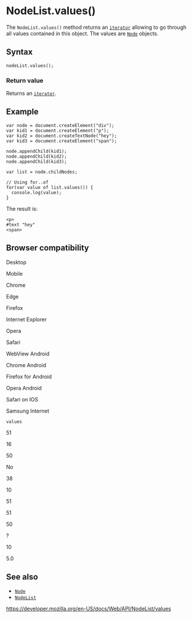 # NodeList.values()

The `NodeList.values()` method returns an [`iterator`](https://developer.mozilla.org/en-US/docs/Web/JavaScript/Reference/Iteration_protocols) allowing to go through all values contained in this object. The values are [`Node`](../node) objects.

## Syntax

    nodeList.values();

### Return value

Returns an [`iterator`](https://developer.mozilla.org/en-US/docs/Web/JavaScript/Reference/Iteration_protocols).

## Example

    var node = document.createElement("div");
    var kid1 = document.createElement("p");
    var kid2 = document.createTextNode("hey");
    var kid3 = document.createElement("span");

    node.appendChild(kid1);
    node.appendChild(kid2);
    node.appendChild(kid3);

    var list = node.childNodes;

    // Using for..of
    for(var value of list.values()) {
      console.log(value);
    }

The result is:

    <p>
    #text "hey"
    <span>

## Browser compatibility

Desktop

Mobile

Chrome

Edge

Firefox

Internet Explorer

Opera

Safari

WebView Android

Chrome Android

Firefox for Android

Opera Android

Safari on IOS

Samsung Internet

`values`

51

16

50

No

38

10

51

51

50

?

10

5.0

## See also

- [`Node`](../node)
- [`NodeList`](../nodelist)

<a href="https://developer.mozilla.org/en-US/docs/Web/API/NodeList/values" class="_attribution-link">https://developer.mozilla.org/en-US/docs/Web/API/NodeList/values</a>
